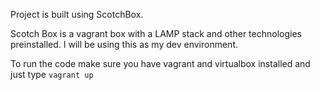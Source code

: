 Project is built using ScotchBox.

Scotch Box is a vagrant box with a LAMP stack and other technologies preinstalled.
I will be using this as my dev environment.

To run the code make sure you have vagrant and virtualbox installed
and just type `vagrant up`